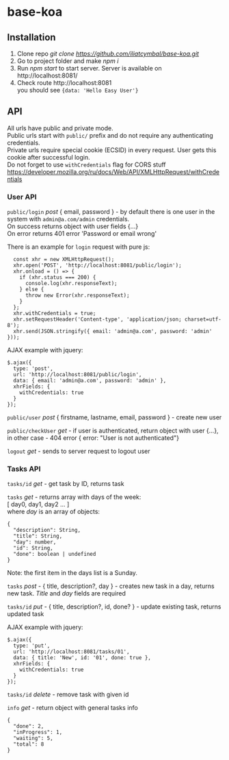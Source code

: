 # base-koa

## Installation
1) Clone repo *git clone https://github.com/iliatcymbal/base-koa.git*
2) Go to project folder and make *npm i*
3) Run *npm start* to start server. Server is available on http://localhost:8081/
4) Check route http://localhost:8081  
   you should see `{data: 'Hello Easy User'}`
   
## API
All urls have public and private mode.  
Public urls start with `public/` prefix and do not require any authenticating credentials.  
Private urls require special cookie (ECSID) in every request. User gets this cookie after successful login.  
Do not forget to use `withCredentials` flag for CORS stuff https://developer.mozilla.org/ru/docs/Web/API/XMLHttpRequest/withCredentials

### User API
`public/login` _post_ { email, password } - by default there is one user in the system with `admin@a.com/admin` credentials.  
On success returns object with user fields {...}  
On error returns 401 error 'Password or email wrong'  

There is an example for `login` request with pure js:

```
  const xhr = new XMLHttpRequest();
  xhr.open('POST', 'http://localhost:8081/public/login');
  xhr.onload = () => {
    if (xhr.status === 200) {
      console.log(xhr.responseText);
    } else {
      throw new Error(xhr.responseText);
    }
  };
  xhr.withCredentials = true;
  xhr.setRequestHeader('Content-type', 'application/json; charset=utf-8');
  xhr.send(JSON.stringify({ email: 'admin@a.com', password: 'admin' }));
```


AJAX example with jquery: 

```
$.ajax({
  type: 'post',
  url: 'http://localhost:8081/public/login',
  data: { email: 'admin@a.com', password: 'admin' },
  xhrFields: {
    withCredentials: true
  }
});
```

`public/user` _post_ { firstname, lastname, email, password } - create new user

`public/checkUser` _get_ - if user is authenticated, return object with user {...}, in other case - 404 error { error: "User is not authenticated"}

`logout` _get_ - sends to server request to logout user  

### Tasks API
`tasks/id` _get_ - get task by ID, returns task

`tasks` _get_ - returns array with days of the week:  
[ day0, day1, day2 ... ]  
where _day_ is an array of objects: 
```
{
  "description": String,
  "title": String,
  "day": number,
  "id": String,
  "done": boolean | undefined
}
```
Note: the first item in the days list is a Sunday.

`tasks` _post_ - { title, description?, day } - creates new task in a day, returns new task. _Title_ and _day_ fields are required

`tasks/id` _put_ - { title, description?, id, done? } - update existing task, returns updated task  

AJAX example with jquery: 

```
$.ajax({
  type: 'put',
  url: 'http://localhost:8081/tasks/01',
  data: { title: 'New', id: '01', done: true },
  xhrFields: {
    withCredentials: true
  }
});
```

`tasks/id` _delete_ - remove task with given id

`info` _get_ - return object with general tasks info 
```
{
  "done": 2,
  "inProgress": 1,
  "waiting": 5,
  "total": 8
}

```


